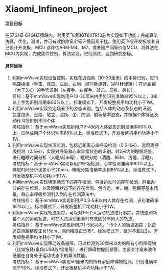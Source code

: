 # Xiaomi_Infineon_project

#### 项目目标
在57GHZ-64GHZ频段内，利用英飞凌BGT60TR13芯片实现如下功能：完成算法仿真，优化，测试，并可有效排除窗帘等环境因素干扰。使用英飞凌开发板或者自己设计开发板，MCU 请评估ARM-M4、M7、或者国产同等价位MCU，将算法在MCU内实现，完成固件控制，算法实现，进行测试，达到研究指标。

#### 具体目标
1. 利用mmWave实现设备控制，实现在近距离（10-30厘米）的手势识别，进行隔空操控（单击、双击、左划、右划、顺时针旋转、逆时针旋转）；在远距离（大于3米）的手势识别（左挥手、右挥手、敲击、前推、后拉）。
<br>目标：基于mmWave实现新用户10-30厘米内手势识别准确率95%以上，3米以上手势识别准确率90%以上。标准模式下，开发板整机平均功耗小于1W。
2. 利用mmWave实现特定场景下的姿态识别，包括人体的动态及状态的识别，包含跑步、走路、站立、跳跃、坐、跌倒、躺等基本姿态，并根据个体特征及动作习惯识别不同个体
<br>考核指标： 基于mmWave实现新用户2-4米内人体姿态识别准确率90%以上，已标注用户个体识别率85%以上。标准模式下，开发板整机平均功耗小于1W。
3. 利用mmWave实现生理监测，包括近距离心率呼吸检测（0.5-1米）、远距离呼吸检测（2.5米），实现对呼吸和心率异常状态的识别。对2米内的睡眠场景，进行睡眠时间分析（入睡/起床等），睡眠分期（清醒、REM、浅睡、深睡）。
<br>考核指标：基于mmWave实现新用户呼吸检测、心率检测准确率90%以上。睡眠时间分析误差小于20min，睡眠分期准确率达到85%以上，标准模式下，开发板整机平均功耗小于1W。
4. 利用mmWave实现特定场景下的存在检测，包括运动时的存在检测，静坐办公的存在检测，以及睡眠状态下的存在检测，包含走、坐、躺、睡眠等基本场景，将心率呼吸检测引入到存在检测算法中。
<br>考核指标： 基于mmWave实现新用户0.3-5米以内人体存在检测，识别准确率95%以上。标准模式下，开发板整机平均功耗小于1W。
5. 利用mmWave实现轨迹追踪，可以对1-5个人运动轨迹进行追踪，并快速刷新每个人的运动轨迹，可在人员运动重叠时有效区分不同人的轨迹。
<br>考核指标： 基于mmWave实现新用户1-5米以内，1-5个人的轨迹追踪；轨迹追踪测距精度正负15cm，测角精度正负15°。标准模式下，延时不超过2s，开发板整机平均功耗小于1W。
6. 利用mmWave实现移动设备避障，可以检测到50厘米以内的所有小型障碍物（比如拖鞋/桌角/USB线/钢笔等），进行障碍物提前预警。主要关注毫米波传感器在自身处于运动状态下的算法性能。<br>考核指标： 基于mmWave实现50厘米内的所有家庭障碍物检测，识别准确率高于90%。标准模式下，开发板整机平均功耗小于1W。
